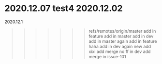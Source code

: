 2020.12.07 test4
2020.12.02
=======
2020.12.1
>>>>>>> refs/remotes/origin/master
add in feature
add in master
add in dev
add in master again
add in feature haha
add in dev again
new add xixi
add merge no ff in dev
add merge in issue-101
